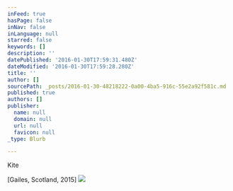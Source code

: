 ```yaml
---
inFeed: true
hasPage: false
inNav: false
inLanguage: null
starred: false
keywords: []
description: ''
datePublished: '2016-01-30T17:59:31.480Z'
dateModified: '2016-01-30T17:59:28.280Z'
title: ''
author: []
sourcePath: _posts/2016-01-30-48218222-0a00-4ba5-916c-55e2a92f581c.md
published: true
authors: []
publisher:
  name: null
  domain: null
  url: null
  favicon: null
_type: Blurb

---
```

Kite

\[Gailes, Scotland, 2015\]
![](https://the-grid-user-content.s3-us-west-2.amazonaws.com/0dd8f7bf-fdce-4f49-b4e7-aa2fde05bf9f.JPG)
